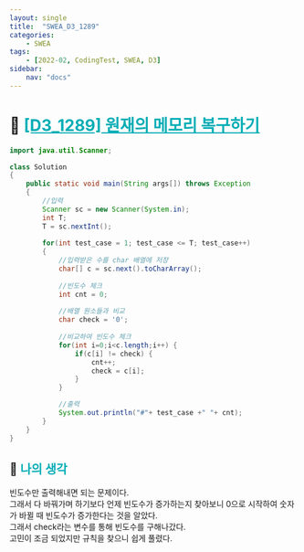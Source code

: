 ```yaml
---
layout: single
title:  "SWEA_D3_1289"
categories: 
    - SWEA
tags: 
    - [2022-02, CodingTest, SWEA, D3]
sidebar:
    nav: "docs"
---
```


# 📁 <b><a style="color:#00adb5" href="https://swexpertacademy.com/main/code/problem/problemDetail.do?contestProbId=AV19AcoKI9sCFAZN" target=_blank>[D3_1289] 원재의 메모리 복구하기</a></b>


```java
import java.util.Scanner;

class Solution
{
    public static void main(String args[]) throws Exception
    {
        //입력
        Scanner sc = new Scanner(System.in);
        int T;
        T = sc.nextInt();
     
        for(int test_case = 1; test_case <= T; test_case++)
        {
            //입력받은 수를 char 배열에 저장
            char[] c = sc.next().toCharArray();
            
            //빈도수 체크
            int cnt = 0;
            
            //배열 원소들과 비교
            char check = '0';
             
            //비교하여 빈도수 체크
            for(int i=0;i<c.length;i++) {
                if(c[i] != check) {
                    cnt++;
                    check = c[i];
                }
            }

            //출력
            System.out.println("#"+ test_case +" "+ cnt);
        }
    }
}
```

## 🤔 <b><a style="color:#00adb5">나의 생각</a></b>
빈도수만 출력해내면 되는 문제이다.<br>
그래서 다 바꿔가며 하기보다 언제 빈도수가 증가하는지 찾아보니 0으로 시작하여 숫자가 바뀔 때 빈도수가 증가한다는 것을 알았다.<br>
그래서 check라는 변수를 통해 빈도수를 구해나갔다.<br>
고민이 조금 되었지만 규칙을 찾으니 쉽게 풀렸다.
